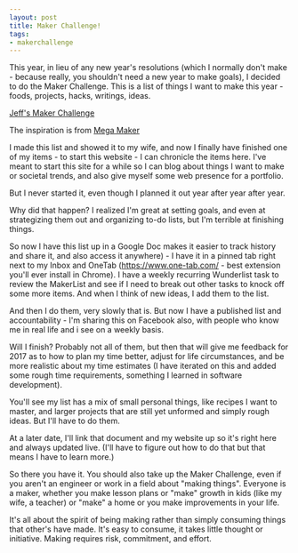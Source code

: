 ```yaml
---
layout: post
title: Maker Challenge!
tags:
- makerchallenge
---
```


This year, in lieu of any new year's resolutions (which I normally don't make - because really, you shouldn't need a new year to make goals), I decided to do the Maker Challenge.  This is a list of things I want to make this year - foods, projects, hacks, writings, ideas.  

[Jeff's Maker Challenge](https://docs.google.com/document/d/1PZW5yDg5pPCHIhhwgW4nG17uZn1w1zkrRuF-rJCwB88)

The inspiration is from [Mega Maker](http://megamaker.co)

I made this list and showed it to my wife, and now I finally have finished one of my items - to start this website - I can chronicle the items here.  I've meant to start this site for a while so I can blog about things I want to make or societal trends, and also give myself some web presence for a portfolio.  

But I never started it, even though I planned it out year after year after year.

Why did that happen?  I realized I'm great at setting goals, and even at strategizing them out and organizing to-do lists, but I'm terrible at finishing things.
<!--excerpt-->

So now I have this list up in a Google Doc makes it easier to track history and share it, and also access it anywhere) - I have it in a pinned tab right next to my Inbox and OneTab (https://www.one-tab.com/ - best extension you'll ever install in Chrome).  I have a weekly recurring Wunderlist task to review the MakerList and see if I need to break out other tasks to knock off some more items.  And when I think of new ideas, I add them to the list.

And then I do them, very slowly that is.  But now I have a published list and accountability - I'm sharing this on Facebook also, with people who know me in real life and i see on a weekly basis.

Will I finish?  Probably not all of them, but then that will give me feedback for 2017 as to how to plan my time better, adjust for life circumstances, and be more realistic about my time estimates (I have iterated on this and added some rough time requirements, something I learned in software development).

You'll see my list has a mix of small personal things, like recipes I want to master, and larger projects that are still yet unformed and simply rough ideas.  But I'll have to do them.

At a later date, I'll link that document and my website up so it's right here and always updated live.  (I'll have to figure out how to do that but that means I have to learn more.)

So there you have it.  You should also take up the Maker Challenge, even if you aren't an engineer or work in a field about "making things".  Everyone is a maker, whether you make lesson plans or "make" growth in kids (like my wife, a teacher) or "make" a home or you make improvements in your life.  

It's all about the spirit of being making rather than simply consuming things that other's have made.  It's easy to consume, it takes little thought or initiative.  Making requires risk, commitment, and effort.
